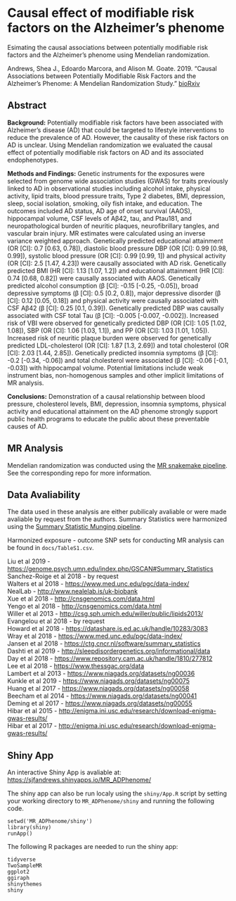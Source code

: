 # Causal effect of modifiable risk factors on the Alzheimer’s phenome
Esimating the causal associations between potentially modifiable risk factors and the Alzheimer’s phenome using Mendelian randomization.

Andrews, Shea J., Edoardo Marcora, and Alison M. Goate. 2019. “Causal Associations between Potentially Modifiable Risk Factors and the Alzheimer’s Phenome: A Mendelian Randomization Study.” [bioRxiv](https://doi.org/10.1101/689752)

## Abstract
**Background:** Potentially modifiable risk factors have been associated with Alzheimer’s disease (AD) that could be targeted to lifestyle interventions to reduce the prevalence of AD. However, the causality of these risk factors on AD is unclear. Using Mendelian randomization we evaluated the causal effect of potentially modifiable risk factors on AD and its associated endophenotypes.

**Methods and Findings:** Genetic instruments for the exposures were selected from genome wide association studies (GWAS) for traits previously linked to AD in observational studies including alcohol intake, physical activity, lipid traits, blood pressure traits, Type 2 diabetes, BMI, depression, sleep, social isolation, smoking, oily fish intake, and education. The outcomes included AD status, AD age of onset survival (AAOS), hippocampal volume, CSF levels of Aβ42, tau, and Ptau181, and neuropathological burden of neuritic plaques, neurofibrillary tangles, and vascular brain injury. MR estimates were calculated using an inverse variance weighted approach. Genetically predicted educational attainment (OR [CI]: 0.7 [0.63, 0.78]),  diastolic blood pressure DBP  (OR [CI]: 0.99 [0.98, 0.99]), systolic blood pressure (OR [CI]: 0.99 [0.99, 1]) and physical activity (OR [CI]: 2.5 [1.47, 4.23]) were causally associated with AD risk. Genetically predicted BMI (HR [CI]: 1.13 [1.07, 1.2]) and educational attainment (HR [CI]: 0.74 [0.68, 0.82]) were causally associated with AAOS. Genetically predicted alcohol consumption (β [CI]: -0.15 [-0.25, -0.05]), broad depressive symptoms (β [CI]: 0.5 [0.2, 0.8]), major depressive disorder (β [CI]: 0.12 [0.05, 0.18]) and physical activity were causally associated with CSF Aβ42 (β [CI]: 0.25 [0.1, 0.39]). Genetically predicted DBP was causally associated with CSF total Tau (β [CI]: -0.005 [-0.007, -0.002]). Increased risk of VBI were observed for genetically predicted DBP (OR [CI]: 1.05 [1.02, 1.08]), SBP (OR [CI]: 1.06 [1.03, 1.1]), and PP (OR [CI]: 1.03 [1.01, 1.05]). Increased risk of neuritic plaque burden were observed for genetically predicted LDL-cholesterol (OR [CI]: 1.87 [1.3, 2.69]) and total cholesterol (OR [CI]: 2.03 [1.44, 2.85]). Genetically predicted insomnia symptoms (β [CI]: -0.2 [-0.34, -0.06]) and total cholesterol were associated (β [CI]: -0.06 [-0.1, -0.03]) with hippocampal volume. Potential limitations include weak instrument bias, non-homogenous samples and other implicit limitations of MR analysis.

**Conclusions:** Demonstration of a causal relationship between blood pressure, cholesterol levels, BMI, depression, insomnia symptoms, physical activity and educational attainment on the AD phenome strongly support public health programs to educate the public about these preventable causes of AD.

## MR Analysis
Mendelian randomization was conducted using the [MR snakemake pipeline](https://github.com/marcoralab/MRPipeline). See the corresponding repo for more information.

## Data Avaliability
The data used in these analysis are either pubilicaly avaliable or were made avaliable by request from the authors. Summary Statistics were harmonized using the [Summary Statistic Munging pipeline](https://github.com/marcoralab/sumstats_munger).

Harmonized exposure - outcome SNP sets for conducting MR analysis can be found in `docs/TableS1.csv`.


Liu et al 2019 - https://genome.psych.umn.edu/index.php/GSCAN#Summary_Statistics <br>
Sanchez-Roige et al 2018 - by request <br>
Walters et al 2018 - https://www.med.unc.edu/pgc/data-index/ <br>
NealLab - http://www.nealelab.is/uk-biobank <br>
Xue et al 2018 - http://cnsgenomics.com/data.html <br>
Yengo et al 2018 - http://cnsgenomics.com/data.html <br>
Willer et al 2013 - http://csg.sph.umich.edu/willer/public/lipids2013/ <br>
Evangelou et al 2018 - by request <br>
Howard et al 2018 - https://datashare.is.ed.ac.uk/handle/10283/3083 <br>
Wray et al 2018 - https://www.med.unc.edu/pgc/data-index/ <br>
Jansen et al 2018 - https://ctg.cncr.nl/software/summary_statistics <br>
Dashti et al 2019 - http://sleepdisordergenetics.org/informational/data <br>
Day et al 2018 - https://www.repository.cam.ac.uk/handle/1810/277812 <br>
Lee et al 2018 - https://www.thessgac.org/data <br>
Lambert et al 2013 - https://www.niagads.org/datasets/ng00036 <br>
Kunkle et al 2019 - https://www.niagads.org/datasets/ng00075 <br>
Huang et al 2017 - https://www.niagads.org/datasets/ng00058 <br>
Beecham et al 2014 - https://www.niagads.org/datasets/ng00041 <br>
Deming et al 2017 - https://www.niagads.org/datasets/ng00055 <br>
Hibar et al 2015 - http://enigma.ini.usc.edu/research/download-enigma-gwas-results/ <br>
Hibar et al 2017 - http://enigma.ini.usc.edu/research/download-enigma-gwas-results/ <br>


## Shiny App
An interactive Shiny App is avaliable at: https://sjfandrews.shinyapps.io/MR_ADPhenome/

The shiny app can also be run localy using the `shiny/App.R` script by setting your working directory to `MR_ADPhenome/shiny` and running the following code.

```
setwd('MR_ADPhenome/shiny')
library(shiny)
runApp()
```

The following R packages are needed to run the shiny app:
```
tidyverse
TwoSampleMR
ggplot2
ggiraph
shinythemes
shiny
```
